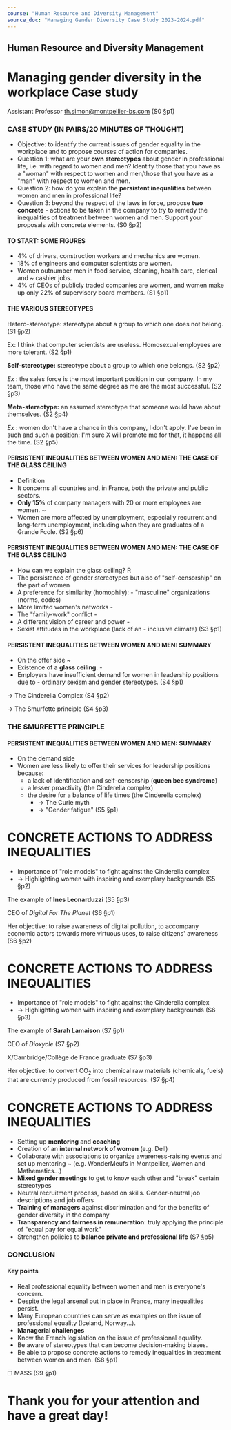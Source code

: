 ```yaml
---
course: "Human Resource and Diversity Management"
source_doc: "Managing Gender Diversity Case Study 2023-2024.pdf"
---
```

## **Human Resource and Diversity** Management

# Managing gender diversity in the workplace **Case study**


Assistant Professor th.simon@montpellier-bs.com (S0 §p1)

### CASE STUDY (IN PAIRS/20 MINUTES OF THOUGHT)

- Objective: to identify the current issues of gender equality in the workplace and to propose courses of action for companies.
- Question 1: what are your **own stereotypes** about gender in professional life, i.e. with regard to women and men? Identify those that you have as a "woman" with respect to women and men/those that you have as a "man" with respect to women and men.
- Question 2: how do you explain the **persistent inequalities** between women and men in professional life?
- Question 3: beyond the respect of the laws in force, propose **two concrete**  - actions to be taken in the company to try to remedy the inequalities of treatment between women and men. Support your proposals with concrete elements. (S0 §p2)


#### TO START: SOME FIGURES

- 4% of drivers, construction workers and mechanics are women.
- 18% of engineers and computer scientists are women.
- Women outnumber men in food service, cleaning, health care, clerical and  ~ cashier jobs.
- 4% of CEOs of publicly traded companies are women, and women make up only 22% of supervisory board members. (S1 §p1)


#### THE VARIOUS STEREOTYPES

Hetero-stereotype: stereotype about a group to which one does not belong. (S1 §p2)

Ex: I think that computer scientists are useless. Homosexual employees are more tolerant. (S2 §p1)

**Self-stereotype:** stereotype about a group to which one belongs. (S2 §p2)

 $Ex$ : the sales force is the most important position in our company. In my team, those who have the same degree as me are the most successful. (S2 §p3)

**Meta-stereotype:** an assumed stereotype that someone would have about themselves. (S2 §p4)

 $Ex$ : women don't have a chance in this company, I don't apply. I've been in such and such a position: I'm sure X will promote me for that, it happens all the time. (S2 §p5)


#### PERSISTENT INEQUALITIES BETWEEN WOMEN AND MEN: THE CASE OF THE GLASS CEILING

- Definition
- It concerns all countries and, in France, both the private and public sectors.
- **Only 15%** of company managers with 20 or more employees are women.  ~
- Women are more affected by unemployment, especially recurrent and long-term unemployment, including when they are graduates of a Grande Fcole. (S2 §p6)


#### PERSISTENT INEQUALITIES BETWEEN WOMEN AND MEN: THE CASE OF THE GLASS CEILING

- How can we explain the glass ceiling?  R
- The persistence of gender stereotypes but also of "self-censorship" on the part of women
- A preference for similarity (homophily):  - "masculine" organizations (norms, codes)
- More limited women's networks  -
- The "family-work" conflict  -
- A different vision of career and power  -
- Sexist attitudes in the workplace (lack of an  - inclusive climate) (S3 §p1)


#### PERSISTENT INEQUALITIES BETWEEN WOMEN AND MEN: SUMMARY

- On the offer side  ~
- Existence of a **glass ceiling**.  -
- Employers have insufficient demand for women in leadership positions due to  - ordinary sexism and gender stereotypes. (S4 §p1)

 ->  The Cinderella Complex (S4 §p2)

→ The Smurfette principle (S4 §p3)


### THE SMURFETTE PRINCIPLE


#### PERSISTENT INEQUALITIES BETWEEN WOMEN AND MEN: SUMMARY

- On the demand side
- Women are less likely to offer their services for leadership positions because:
  - a lack of identification and self-censorship (**queen bee syndrome**)
  - a lesser proactivity (the Cinderella complex)
  - the desire for a balance of life times (the Cinderella complex)
    - → The Curie myth
    - → "Gender fatigue" (S5 §p1)


# CONCRETE ACTIONS TO ADDRESS INEQUALITIES

- Importance of "role models" to fight against the Cinderella complex
- ->  Highlighting women with inspiring and exemplary backgrounds (S5 §p2)


The example of **Ines Leonarduzzi** (S5 §p3)

CEO of *Digital For The Planet* (S6 §p1)

Her objective: to raise awareness of digital pollution, to accompany economic actors towards more virtuous uses, to raise citizens' awareness (S6 §p2)


# CONCRETE ACTIONS TO ADDRESS INEQUALITIES

- Importance of "role models" to fight against the Cinderella complex
- ->  Highlighting women with inspiring and exemplary backgrounds (S6 §p3)


The example of **Sarah Lamaison** (S7 §p1)

CEO of *Dioxycle* (S7 §p2)

X/Cambridge/Collège de France graduate (S7 §p3)

Her objective: to convert CO<sub>2</sub> into chemical raw materials (chemicals, fuels) that are currently produced from fossil resources. (S7 §p4)


# CONCRETE ACTIONS TO ADDRESS INEQUALITIES

- Setting up **mentoring** and **coaching**
- Creation of an **internal network of women** (e.g. Dell)
- Collaborate with associations to organize awareness-raising events and set up mentoring  ~ (e.g. WonderMeufs in Montpellier, Women and Mathematics...)
- **Mixed gender meetings** to get to know each other and "break" certain stereotypes
- Neutral recruitment process, based on skills. Gender-neutral job descriptions and job offers
- **Training of managers** against discrimination and for the benefits of gender diversity in the company
- **Transparency and fairness in remuneration**: truly applying the principle of "equal pay for equal work"
- Strengthen policies to **balance private and professional life** (S7 §p5)


### CONCLUSION

#### **Key points**

- Real professional equality between women and men is everyone's concern.
- Despite the legal arsenal put in place in France, many inequalities persist.
- Many European countries can serve as examples on the issue of professional equality (Iceland, Norway...).
- **Managerial challenges**
- Know the French legislation on the issue of professional equality.
- Be aware of stereotypes that can become decision-making biases.
- Be able to propose concrete actions to remedy inequalities in treatment between women and men. (S8 §p1)


☐ MASS (S9 §p1)

# Thank you for your attention and have a great day!

